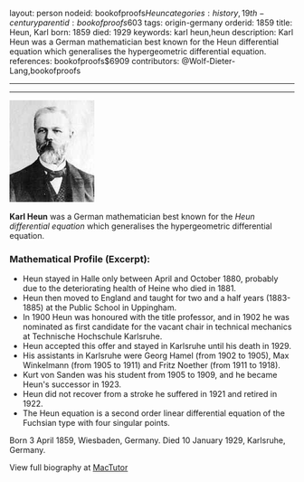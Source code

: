 layout: person
nodeid: bookofproofs$Heun
categories: history,19th-century
parentid: bookofproofs$603
tags: origin-germany
orderid: 1859
title: Heun, Karl
born: 1859
died: 1929
keywords: karl heun,heun
description: Karl Heun was a German mathematician best known for the Heun differential equation which generalises the hypergeometric differential equation.
references: bookofproofs$6909
contributors: @Wolf-Dieter-Lang,bookofproofs

---



---

![Heun.jpg](https://github.com/bookofproofs/bookofproofs.github.io/blob/main/_sources/_assets/images/portraits/Heun.jpg?raw=true)

**Karl Heun** was a German mathematician best known for the _Heun differential equation_ which generalises the hypergeometric differential equation.

### Mathematical Profile (Excerpt):
* Heun stayed in Halle only between April and October 1880, probably due to the deteriorating health of Heine who died in 1881.
* Heun then moved to England and taught for two and a half years (1883-1885) at the Public School in Uppingham.
* In 1900 Heun was honoured with the title professor, and in 1902 he was nominated as first candidate for the vacant chair in technical mechanics at Technische Hochschule Karlsruhe.
* Heun accepted this offer and stayed in Karlsruhe until his death in 1929.
* His assistants in Karlsruhe were Georg Hamel (from 1902 to 1905), Max Winkelmann (from 1905 to 1911) and Fritz Noether (from 1911 to 1918).
* Kurt von Sanden was his student from 1905 to 1909, and he became Heun's successor in 1923.
* Heun did not recover from a stroke he suffered in 1921 and retired in 1922.
* The Heun equation is a second order linear differential equation of the Fuchsian type with four singular points.

Born 3 April 1859, Wiesbaden, Germany. Died 10 January 1929, Karlsruhe, Germany.

View full biography at [MacTutor](https://mathshistory.st-andrews.ac.uk/Biographies/Heun/)
